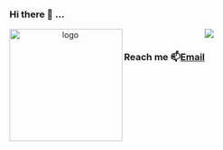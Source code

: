 ### Hi there 👋  ... 

<p align="center">
  <img width="200" margin="100" align="left" alt="logo" src="https://media.tenor.com/CPS9koSk9I8AAAAC/anime-cool.gif"/>
</p>

<p align="center">
<img align="center" src="https://github-readme-stats.vercel.app/api?username=Ulugbek4real&show_icons=true&theme=default">
</p>


### Reach me 📫[Email](mailto:ulugbek4real.w@gmail.com)
